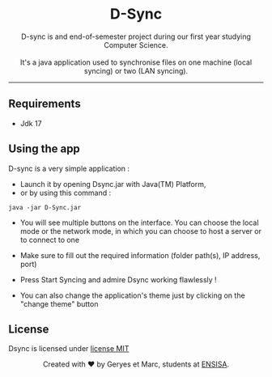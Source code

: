 <h1 align="center">
	D-Sync
</h1>

<p align ="center">
    D-sync is and end-of-semester project during our first year studying Computer Science.<br></br>
    It's a java application used to synchronise files on one machine (local syncing) or two (LAN syncing).
</p>

<hr />

## Requirements

- Jdk 17

## Using the app

D-sync is a very simple application :
- Launch it by opening Dsync.jar with Java(TM) Platform,
- or by using this command :
```
java -jar D-Sync.jar
```

- You will see multiple buttons on the interface. You can choose the local mode or the network mode, in which you can choose to host a server or to connect to one

- Make sure to fill out the required information (folder path(s), IP address, port)

- Press Start Syncing and admire Dsync working flawlessly !

- You can also change the application's theme just by clicking on the "change theme" button

## License

Dsync is licensed under [license MIT](./LICENSE.md)

<footer>
<p align="center">
Created with ❤️ by Geryes et Marc, students at <a href="https://www.ensisa.uha.fr">ENSISA</a>.
</p>
</footer>
